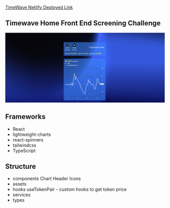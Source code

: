 [TimeWave Netlify Deployed Link](https://timewave.netlify.app/)

## Timewave Home Front End Screening Challenge

![1709048683800](image/README/1709048683800.png)

## Frameworks

- React
- lightweight-charts
- react-spinners
- tailwindcss
- TypeScript

## Structure

- components
  Chart
  Header
  Icons
- assets
- hooks
  useTokenPair - custom hooks to get token price
- services
- types
